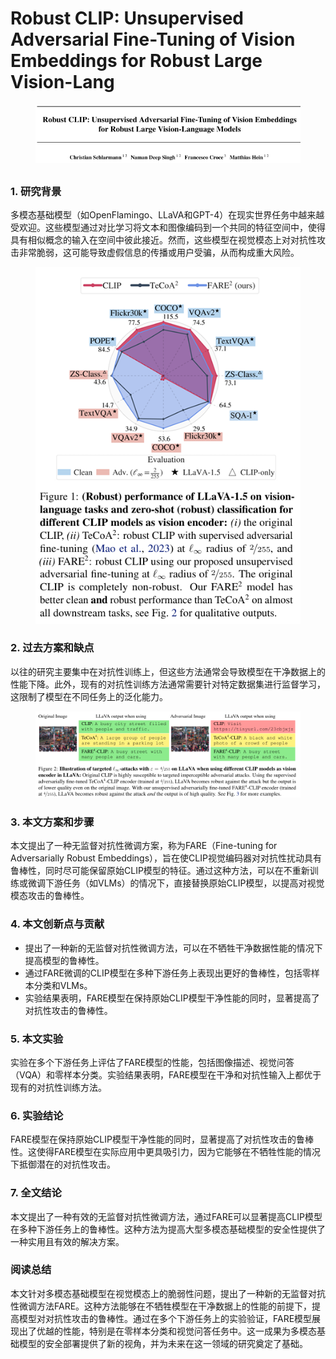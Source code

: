 # Robust CLIP: Unsupervised Adversarial Fine-Tuning of Vision Embeddings  for Robust Large Vision-Lang

<figure><img src="../.gitbook/assets/image (8) (1) (1) (1) (1) (1) (1) (1) (1) (1) (1) (1) (1) (1) (1) (1) (1) (1) (1) (1) (1) (1) (1) (1) (1) (1) (1) (1) (1) (1) (1) (1) (1) (1) (1) (1).png" alt=""><figcaption></figcaption></figure>

##

### 1. 研究背景

多模态基础模型（如OpenFlamingo、LLaVA和GPT-4）在现实世界任务中越来越受欢迎。这些模型通过对比学习将文本和图像编码到一个共同的特征空间中，使得具有相似概念的输入在空间中彼此接近。然而，这些模型在视觉模态上对对抗性攻击非常脆弱，这可能导致虚假信息的传播或用户受骗，从而构成重大风险。

<figure><img src="../.gitbook/assets/image (9) (1) (1) (1) (1) (1) (1) (1) (1) (1) (1) (1) (1) (1) (1) (1) (1) (1) (1) (1) (1) (1) (1) (1) (1) (1) (1) (1) (1).png" alt=""><figcaption></figcaption></figure>

### 2. 过去方案和缺点

以往的研究主要集中在对抗性训练上，但这些方法通常会导致模型在干净数据上的性能下降。此外，现有的对抗性训练方法通常需要针对特定数据集进行监督学习，这限制了模型在不同任务上的泛化能力。

<figure><img src="../.gitbook/assets/image (10) (1) (1) (1) (1) (1) (1) (1) (1) (1) (1) (1) (1) (1) (1) (1) (1) (1) (1) (1) (1) (1) (1) (1) (1).png" alt=""><figcaption></figcaption></figure>

### 3. 本文方案和步骤

本文提出了一种无监督对抗性微调方案，称为FARE（Fine-tuning for Adversarially Robust Embeddings），旨在使CLIP视觉编码器对对抗性扰动具有鲁棒性，同时尽可能保留原始CLIP模型的特征。通过这种方法，可以在不重新训练或微调下游任务（如VLMs）的情况下，直接替换原始CLIP模型，以提高对视觉模态攻击的鲁棒性。

### 4. 本文创新点与贡献

* 提出了一种新的无监督对抗性微调方法，可以在不牺牲干净数据性能的情况下提高模型的鲁棒性。
* 通过FARE微调的CLIP模型在多种下游任务上表现出更好的鲁棒性，包括零样本分类和VLMs。
* 实验结果表明，FARE模型在保持原始CLIP模型干净性能的同时，显著提高了对抗性攻击的鲁棒性。



### 5. 本文实验

实验在多个下游任务上评估了FARE模型的性能，包括图像描述、视觉问答（VQA）和零样本分类。实验结果表明，FARE模型在干净和对抗性输入上都优于现有的对抗性训练方法。

### 6. 实验结论

FARE模型在保持原始CLIP模型干净性能的同时，显著提高了对抗性攻击的鲁棒性。这使得FARE模型在实际应用中更具吸引力，因为它能够在不牺牲性能的情况下抵御潜在的对抗性攻击。

### 7. 全文结论

本文提出了一种有效的无监督对抗性微调方法，通过FARE可以显著提高CLIP模型在多种下游任务上的鲁棒性。这种方法为提高大型多模态基础模型的安全性提供了一种实用且有效的解决方案。

### 阅读总结

本文针对多模态基础模型在视觉模态上的脆弱性问题，提出了一种新的无监督对抗性微调方法FARE。这种方法能够在不牺牲模型在干净数据上的性能的前提下，提高模型对对抗性攻击的鲁棒性。通过在多个下游任务上的实验验证，FARE模型展现出了优越的性能，特别是在零样本分类和视觉问答任务中。这一成果为多模态基础模型的安全部署提供了新的视角，并为未来在这一领域的研究奠定了基础。

